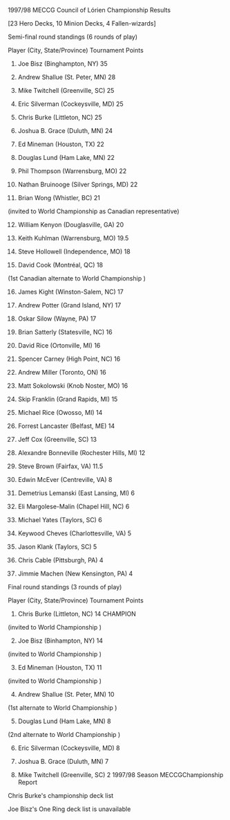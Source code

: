 1997/98 MECCG Council of Lórien Championship Results

[23 Hero Decks, 10 Minion Decks, 4 Fallen-wizards]

Semi-final round standings (6 rounds of play)

Player (City, State/Province) Tournament Points

1) Joe Bisz (Binghampton, NY) 35

2) Andrew Shallue (St. Peter, MN) 28

3) Mike Twitchell (Greenville, SC) 25

4) Eric Silverman (Cockeysville, MD) 25

5) Chris Burke (Littleton, NC) 25

6) Joshua B. Grace (Duluth, MN) 24

7) Ed Mineman (Houston, TX) 22

8) Douglas Lund (Ham Lake, MN) 22

 

9) Phil Thompson (Warrensburg, MO) 22

10) Nathan Bruinooge (Silver Springs, MD) 22

11) Brian Wong (Whistler, BC) 21

(invited to World Championship as Canadian representative)

12) William Kenyon (Douglasville, GA) 20

13) Keith Kuhlman (Warrensburg, MO) 19.5

14) Steve Hollowell (Independence, MO) 18

15) David Cook (Montréal, QC) 18

(1st Canadian alternate to World Championship )

16) James Kight (Winston-Salem, NC) 17

17) Andrew Potter (Grand Island, NY) 17

18) Oskar Silow (Wayne, PA) 17

19) Brian Satterly (Statesville, NC) 16

20) David Rice (Ortonville, MI) 16

21) Spencer Carney (High Point, NC) 16

22) Andrew Miller (Toronto, ON) 16

23) Matt Sokolowski (Knob Noster, MO) 16

24) Skip Franklin (Grand Rapids, MI) 15

25) Michael Rice (Owosso, MI) 14

26) Forrest Lancaster (Belfast, ME) 14

27) Jeff Cox (Greenville, SC) 13

28) Alexandre Bonneville (Rochester Hills, MI) 12

29) Steve Brown (Fairfax, VA) 11.5

30) Edwin McEver (Centreville, VA) 8

31) Demetrius Lemanski (East Lansing, MI) 6

32) Eli Margolese-Malin (Chapel Hill, NC) 6

33) Michael Yates (Taylors, SC) 6

34) Keywood Cheves (Charlottesville, VA) 5

35) Jason Klank (Taylors, SC) 5

36) Chris Cable (Pittsburgh, PA) 4

37) Jimmie Machen (New Kensington, PA) 4

 

Final round standings (3 rounds of play)

Player (City, State/Province) Tournament Points

1) Chris Burke (Littleton, NC) 14 CHAMPION

(invited to World Championship )

2) Joe Bisz (Binhampton, NY) 14

(invited to World Championship )

3) Ed Mineman (Houston, TX) 11

(invited to World Championship )

4) Andrew Shallue (St. Peter, MN) 10

(1st alternate to World Championship )

5) Douglas Lund (Ham Lake, MN) 8

(2nd alternate to World Championship )

6) Eric Silverman (Cockeysville, MD) 8

7) Joshua B. Grace (Duluth, MN) 7

8) Mike Twitchell (Greenville, SC) 2
1997/98 Season MECCGChampionship Report

Chris Burke's championship deck list

Joe Bisz's One Ring deck list is unavailable
